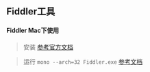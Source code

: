 ## Fiddler工具


#### Fiddler Mac下使用

> 安装 [参考官方文档](https://www.telerik.com/download/fiddler/fiddler-osx-beta)

> 运行
```mono --arch=32 Fiddler.exe```
[参考文档](https://www.telerik.com/forums/mac-users-should-run-'mono---arch=32-fiddler-exe')

